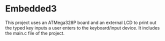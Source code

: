 # Embedded3
This project uses an ATMega328P board and an external LCD to print out the typed key inputs
a user enters to the keyboard/input device. It includes the main.c file of the project.
